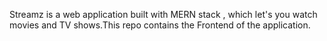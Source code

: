Streamz is a web application built with MERN stack , which let's you watch movies and TV shows.This repo contains the Frontend of the application.